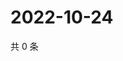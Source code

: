 # 2022-10-24

共 0 条

<!-- BEGIN WEIBO -->
<!-- 最后更新时间 Mon Oct 24 2022 14:21:45 GMT+0800 (China Standard Time) -->

<!-- END WEIBO -->
